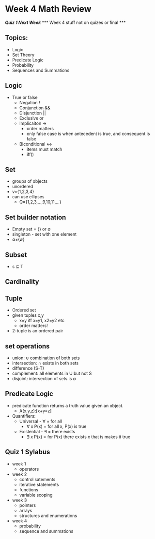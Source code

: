 # Week 4 Math Review

***Quiz 1 Next Week***
*** Week 4 stuff not on quizes or final ***

## Topics:
- Logic
- Set Theory
- Predicate Logic
- Probability
- Sequences and Summations

## Logic
- True or false
  - Negation !
  - Conjunction &&
  - Disjunction ||
  - Exclusive or
  - Implicaiton &rarr;
    - order matters
    - only false case is when antecedent is true, and consequent is false
  - Biconditional &harr;
    - items must match
    - iff()

## Set
  - groups of objects
  - unordered
  - v={1,2,3,4}
  - can use ellipses
    - Q={1,2,3,...,9,10,11,...}

## Set builder notation
- Empty set = {} or &empty;
- singleton - set with one element
- &empty;&ne;{&empty;}

## Subset 
- s &sube; T 

## Cardinality

## Tuple
- Ordered set
- given tuples x,y
  - x=y iff x=y1, x2=y2 etc
  - order matters!
- 2-tuple is an ordered pair

## set operations
- union: &cup; combination of both sets
- intersection: &cap; exists in both sets
- difference (S-T)
- complement: all elements in U but not S
- disjoint: intersection of sets is &empty;

## Predicate Logic
- predicate function returns a truth value given an object.
  - A(x,y,z):[x+y=z]
- Quantifiers:
  - Universal - &forall; = for all
    - &forall; x P(x) = for all x, P(x) is true
  - Existential - &exist; = there exists
    - &exist; x P(x) = for P(x) there exists x that is makes it true


## Quiz 1 Sylabus
- week 1
  - operators
- week 2
  - control satements
  - iterative statements
  - functions
  - variable scoping
- week 3
  - pointers
  - arrays
  - structures and enumerations
- week 4
  - probability
  - sequence and summations
